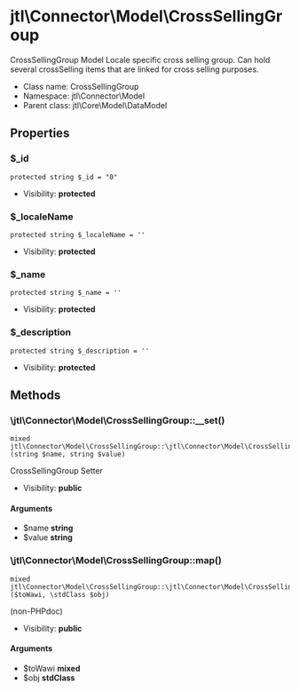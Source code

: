 jtl\Connector\Model\CrossSellingGroup
===============

CrossSellingGroup Model
Locale specific cross selling group. Can hold several crossSelling items that are linked for cross selling purposes.




* Class name: CrossSellingGroup
* Namespace: jtl\Connector\Model
* Parent class: jtl\Core\Model\DataModel





Properties
----------


### $_id

```
protected string $_id = "0"
```





* Visibility: **protected**


### $_localeName

```
protected string $_localeName = ''
```





* Visibility: **protected**


### $_name

```
protected string $_name = ''
```





* Visibility: **protected**


### $_description

```
protected string $_description = ''
```





* Visibility: **protected**


Methods
-------


### \jtl\Connector\Model\CrossSellingGroup::__set()

```
mixed jtl\Connector\Model\CrossSellingGroup::\jtl\Connector\Model\CrossSellingGroup::__set()(string $name, string $value)
```

CrossSellingGroup Setter



* Visibility: **public**

#### Arguments

* $name **string**
* $value **string**



### \jtl\Connector\Model\CrossSellingGroup::map()

```
mixed jtl\Connector\Model\CrossSellingGroup::\jtl\Connector\Model\CrossSellingGroup::map()($toWawi, \stdClass $obj)
```

(non-PHPdoc)



* Visibility: **public**

#### Arguments

* $toWawi **mixed**
* $obj **stdClass**



